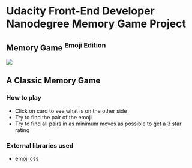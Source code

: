 # Udacity Front-End Developer Nanodegree Memory Game Project

## Memory Game <sup>Emoji Edition</sup>

<img src="https://i.imgur.com/uW0B2XZ.jpg" />

## A Classic Memory Game

### How to play
* Click on card to see what is on the other side
* Try to find the pair of the emoji
* Try to find all pairs in as minimum moves as possible to get a 3 star rating

### External libraries used

* [emoji css](https://afeld.github.io/emoji-css/emoji.css)
